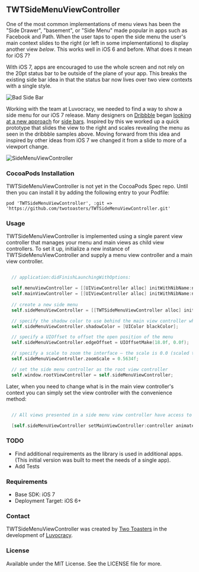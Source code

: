 ## TWTSideMenuViewController

One of the most common implementations of menu views has been the "Side Drawer", "basement", or "Side Menu" made popular in apps such as Facebook and Path. When the user taps to open the side menu the user's main context slides to the right (or left in some implementations) to display another view _below_. This works well in iOS 6 and before. What does it mean for iOS 7?

With iOS 7, apps are encouraged to use the whole screen and not rely on the 20pt status bar to be outside of the plane of your app. This breaks the existing side bar idea in that the status bar now lives over two view contexts with a single style.

![Bad Side Bar](Artifacts/side-bar-bad.png)

Working with the team at Luvocracy, we needed to find a way to show a side menu for our iOS 7 release. Many designers on [Dribbble](http://dribbble.com) began [looking at a new approach](http://dribbble.com/shots/1154748-WhatsApp-iOS-7-Redesign) for [side bars](http://dribbble.com/shots/1185823-Side-menu). Inspired by this we worked up a quick prototype that slides the view to the right and scales revealing the menu as seen in the dribbble samples above. Moving forward from this idea and inspired by other ideas from iOS 7 we changed it from a slide to more of a viewport change.

![SideMenuViewController](Artifacts/TWTSideMenu.gif)

### CocoaPods Installation

TWTSideMenuViewController is not yet in the CocoaPods Spec repo. Until then you can install it by adding the following entry to your Podfile: 

`pod 'TWTSideMenuViewController', :git => 'https://github.com/twotoasters/TWTSideMenuViewController.git'`

### Usage

TWTSideMenuViewController is implemented using a single parent view controller that manages your menu and main views as child view controllers. To set it up, initialize a new instance of TWTSideMenuViewController and supply a menu view controller and a main view controller.

```objective-c

  // application:didFinishLaunchingWithOptions:

  self.menuViewController = [[UIViewController alloc] initWithNibName:nil bundle:nil];
  self.mainViewController = [[UIViewController alloc] initWithNibName:nil bundle:nil];
  
  // create a new side menu
  self.sideMenuViewController = [[TWTSideMenuViewController alloc] initWithMenuViewController:self.menuViewController mainViewController:[[UINavigationController alloc] initWithRootViewController:self.mainViewController]];

  // specify the shadow color to use behind the main view controller when it is scaled down.
  self.sideMenuViewController.shadowColor = [UIColor blackColor];

  // specify a UIOffset to offset the open position of the menu
  self.sideMenuViewController.edgeOffset = UIOffsetMake(18.0f, 0.0f);

  // specify a scale to zoom the interface — the scale is 0.0 (scaled to 0% of it's size) to 1.0 (not scaled at all). The example here specifies that it zooms so that the main view is 56.34% of it's size in open mode. 
  self.sideMenuViewController.zoomScale = 0.5634f;

  // set the side menu controller as the root view controller
  self.window.rootViewController = self.sideMenuViewController;

```

Later, when you need to change what is in the main view controller's context you can simply set the view controller with the convenience method:

```objective-c

  // All views presented in a side menu view controller have access to the side menu directly. Much like the way UINavigationController works. To swap to a new view controller simply set the main view controller:

  [self.sideMenuViewController setMainViewController:controller animated:YES closeMenu:YES];

```

### TODO

- Find additional requirements as the library is used in additional apps. (This initial version was built to meet the needs of a single app).
- Add Tests

### Requirements

- Base SDK: iOS 7
- Deployment Target: iOS 6+

### Contact

TWTSideMenuViewController was created by [Two Toasters](@twotoasters) in the development of [Luvocracy](http://www.luvocracy.com).

### License

Available under the MIT License. See the LICENSE file for more.
